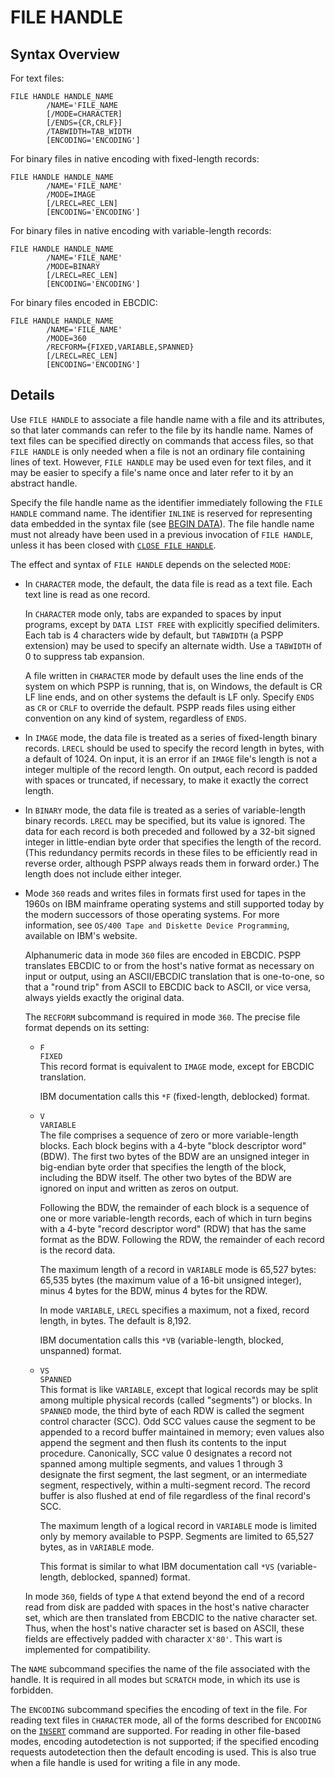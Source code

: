 # FILE HANDLE

## Syntax Overview

For text files:

```
FILE HANDLE HANDLE_NAME
        /NAME='FILE_NAME
        [/MODE=CHARACTER]
        [/ENDS={CR,CRLF}]
        /TABWIDTH=TAB_WIDTH
        [ENCODING='ENCODING']
```

For binary files in native encoding with fixed-length records:
```
FILE HANDLE HANDLE_NAME
        /NAME='FILE_NAME'
        /MODE=IMAGE
        [/LRECL=REC_LEN]
        [ENCODING='ENCODING']
```

For binary files in native encoding with variable-length records:
```
FILE HANDLE HANDLE_NAME
        /NAME='FILE_NAME'
        /MODE=BINARY
        [/LRECL=REC_LEN]
        [ENCODING='ENCODING']
```

For binary files encoded in EBCDIC:
```
FILE HANDLE HANDLE_NAME
        /NAME='FILE_NAME'
        /MODE=360
        /RECFORM={FIXED,VARIABLE,SPANNED}
        [/LRECL=REC_LEN]
        [ENCODING='ENCODING']
```

## Details

   Use `FILE HANDLE` to associate a file handle name with a file and its
attributes, so that later commands can refer to the file by its handle
name.  Names of text files can be specified directly on commands that
access files, so that `FILE HANDLE` is only needed when a file is not an
ordinary file containing lines of text.  However, `FILE HANDLE` may be
used even for text files, and it may be easier to specify a file's name
once and later refer to it by an abstract handle.

Specify the file handle name as the identifier immediately following
the `FILE HANDLE` command name.  The identifier `INLINE` is reserved
for representing data embedded in the syntax file (see [BEGIN
DATA](begin-data.md)). The file handle name must not already have been
used in a previous invocation of `FILE HANDLE`, unless it has been
closed with [`CLOSE FILE HANDLE`](close-file-handle.md).

The effect and syntax of `FILE HANDLE` depends on the selected `MODE`:

   - In `CHARACTER` mode, the default, the data file is read as a text
     file.  Each text line is read as one record.

     In `CHARACTER` mode only, tabs are expanded to spaces by input
     programs, except by `DATA LIST FREE` with explicitly specified
     delimiters.  Each tab is 4 characters wide by default, but `TABWIDTH`
     (a PSPP extension) may be used to specify an alternate width.  Use
     a `TABWIDTH` of 0 to suppress tab expansion.

     A file written in `CHARACTER` mode by default uses the line ends of
     the system on which PSPP is running, that is, on Windows, the
     default is CR LF line ends, and on other systems the default is LF
     only.  Specify `ENDS` as `CR` or `CRLF` to override the default.  PSPP
     reads files using either convention on any kind of system,
     regardless of `ENDS`.

   - In `IMAGE` mode, the data file is treated as a series of fixed-length
     binary records.  `LRECL` should be used to specify the record length
     in bytes, with a default of 1024.  On input, it is an error if an
     `IMAGE` file's length is not a integer multiple of the record length.
     On output, each record is padded with spaces or truncated, if
     necessary, to make it exactly the correct length.

   - In `BINARY` mode, the data file is treated as a series of
     variable-length binary records.  `LRECL` may be specified, but
     its value is ignored.  The data for each record is both preceded
     and followed by a 32-bit signed integer in little-endian byte
     order that specifies the length of the record.  (This redundancy
     permits records in these files to be efficiently read in reverse
     order, although PSPP always reads them in forward order.)  The
     length does not include either integer.

   - Mode `360` reads and writes files in formats first used for tapes
     in the 1960s on IBM mainframe operating systems and still
     supported today by the modern successors of those operating
     systems.  For more information, see `OS/400 Tape and Diskette
     Device Programming`, available on IBM's website.

     Alphanumeric data in mode `360` files are encoded in EBCDIC. PSPP
     translates EBCDIC to or from the host's native format as necessary
     on input or output, using an ASCII/EBCDIC translation that is
     one-to-one, so that a "round trip" from ASCII to EBCDIC back to
     ASCII, or vice versa, always yields exactly the original data.

     The `RECFORM` subcommand is required in mode `360`.  The precise
     file format depends on its setting:

     * `F`  
       `FIXED`  
       This record format is equivalent to `IMAGE` mode, except for
       EBCDIC translation.

       IBM documentation calls this `*F` (fixed-length, deblocked)
       format.

     * `V`  
       `VARIABLE`  
       The file comprises a sequence of zero or more variable-length
       blocks.  Each block begins with a 4-byte "block descriptor
       word" (BDW). The first two bytes of the BDW are an unsigned
       integer in big-endian byte order that specifies the length of
       the block, including the BDW itself.  The other two bytes of
       the BDW are ignored on input and written as zeros on output.

       Following the BDW, the remainder of each block is a sequence
       of one or more variable-length records, each of which in turn
       begins with a 4-byte "record descriptor word" (RDW) that has
       the same format as the BDW. Following the RDW, the remainder
       of each record is the record data.

       The maximum length of a record in `VARIABLE` mode is 65,527
       bytes: 65,535 bytes (the maximum value of a 16-bit unsigned
       integer), minus 4 bytes for the BDW, minus 4 bytes for the
       RDW.

       In mode `VARIABLE`, `LRECL` specifies a maximum, not a fixed,
       record length, in bytes.  The default is 8,192.

       IBM documentation calls this `*VB` (variable-length, blocked,
       unspanned) format.

     * `VS`  
        `SPANNED`  
       This format is like `VARIABLE`, except that logical records may
       be split among multiple physical records (called "segments") or
       blocks.  In `SPANNED` mode, the third byte of each RDW is
       called the segment control character (SCC). Odd SCC values
       cause the segment to be appended to a record buffer maintained
       in memory; even values also append the segment and then flush
       its contents to the input procedure.  Canonically, SCC value 0
       designates a record not spanned among multiple segments, and
       values 1 through 3 designate the first segment, the last
       segment, or an intermediate segment, respectively, within a
       multi-segment record.  The record buffer is also flushed at end
       of file regardless of the final record's SCC.

       The maximum length of a logical record in `VARIABLE` mode is
       limited only by memory available to PSPP.  Segments are
       limited to 65,527 bytes, as in `VARIABLE` mode.

       This format is similar to what IBM documentation call `*VS`
       (variable-length, deblocked, spanned) format.

     In mode `360`, fields of type `A` that extend beyond the end of a
     record read from disk are padded with spaces in the host's native
     character set, which are then translated from EBCDIC to the
     native character set.  Thus, when the host's native character set
     is based on ASCII, these fields are effectively padded with
     character `X'80'`.  This wart is implemented for compatibility.

   The `NAME` subcommand specifies the name of the file associated with
the handle.  It is required in all modes but `SCRATCH` mode, in which its
use is forbidden.

   The `ENCODING` subcommand specifies the encoding of text in the
file.  For reading text files in `CHARACTER` mode, all of the forms
described for `ENCODING` on the [`INSERT`](insert.md) command are
supported.  For reading in other file-based modes, encoding
autodetection is not supported; if the specified encoding requests
autodetection then the default encoding is used.  This is also true
when a file handle is used for writing a file in any mode.

